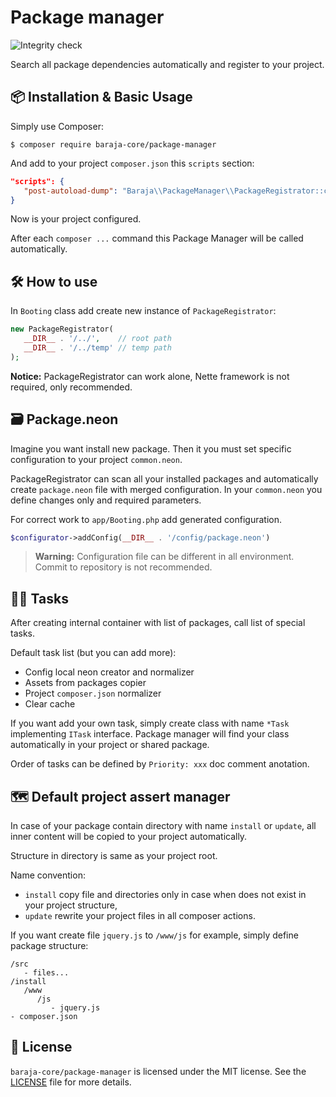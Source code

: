 Package manager
===============

![Integrity check](https://github.com/baraja-core/package-manager/workflows/Integrity%20check/badge.svg)

Search all package dependencies automatically and register to your project.

📦 Installation & Basic Usage
-----------------------------

Simply use Composer:

```
$ composer require baraja-core/package-manager
```

And add to your project `composer.json` this `scripts` section:

```json
"scripts": {
   "post-autoload-dump": "Baraja\\PackageManager\\PackageRegistrator::composerPostAutoloadDump"
}
```

Now is your project configured.

After each `composer ...` command this Package Manager will be called automatically.

🛠️ How to use
-------------

In `Booting` class add create new instance of `PackageRegistrator`:

```php
new PackageRegistrator(
   __DIR__ . '/../',    // root path
   __DIR__ . '/../temp' // temp path
);
```

**Notice:** PackageRegistrator can work alone, Nette framework is not required, only recommended.

🗃️ Package.neon
---------------

Imagine you want install new package. Then it you must set specific configuration to your project `common.neon`.

PackageRegistrator can scan all your installed packages and automatically create `package.neon` file with merged configuration. In your `common.neon` you define changes only and required parameters.

For correct work to `app/Booting.php` add generated configuration.

```php
$configurator->addConfig(__DIR__ . '/config/package.neon')
```

> **Warning:** Configuration file can be different in all environment. Commit to repository is not recommended.

👷‍♀️ Tasks
-----------

After creating internal container with list of packages, call list of special tasks.

Default task list (but you can add more):

- Config local neon creator and normalizer
- Assets from packages copier
- Project `composer.json` normalizer
- Clear cache

If you want add your own task, simply create class with name `*Task` implementing `ITask` interface. Package manager will find your class automatically in your project or shared package.

Order of tasks can be defined by `Priority: xxx` doc comment anotation.

🗺️ Default project assert manager
---------------------------------

In case of your package contain directory with name `install` or `update`, all inner content will be copied to your project automatically.

Structure in directory is same as your project root.

Name convention:

- `install` copy file and directories only in case when does not exist in your project structure,
- `update` rewrite your project files in all composer actions.

If you want create file `jquery.js` to `/www/js` for example, simply define package structure:

```
/src
   - files...
/install
   /www
      /js
         - jquery.js
- composer.json
```

📄 License
-----------

`baraja-core/package-manager` is licensed under the MIT license. See the [LICENSE](https://github.com/baraja-core/package-manager/blob/master/LICENSE) file for more details.
